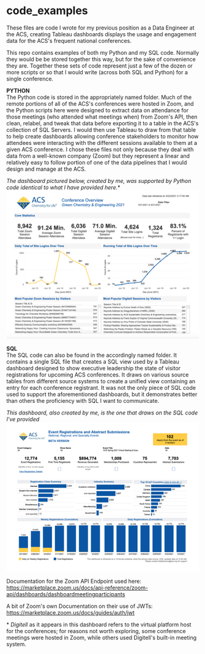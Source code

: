 # code_examples

These files are code I wrote for my previous position as a Data Engineer at the ACS, creating Tableau dashboards displays the usage and engagement data for the ACS's frequent national conferences.

This repo contains examples of both my Python and my SQL code. Normally they would be be stored together this way, but for the sake of convenience they are. Together these sets of code represent just a few of the dozen or more scripts or so that I would write (across both SQL and Python) for a single conference. 

**PYTHON**  
The Python code is stored in the appropriately named folder. Much of the remote portions of all of the ACS's conferences were hosted in Zoom, and the Python scripts here were designed to extract data on attendance for those meetings (who attended what meetings when) from Zoom's API, then clean, relabel, and tweak that data before exporting it to a table in the ACS's collection of SQL Servers. I would then use Tableau to draw from that table to help create dashboards allowing conference stakeholders to monitor how attendees were interacting with the different sessions available to them at a given ACS conference. I chose these files not only because they deal with data from a well-known company (Zoom) but they represent a linear and relatively easy to follow portion of one of the data pipelines that I would design and manage at the ACS.

*The dashboard pictured below, created by me, was supported by Python code identical to what I have provided here.*\*
![Conference_Engagement_Summary](https://github.com/croninjohn/code_examples/blob/master/Dashboards/Conference_Engagement_Summary.png?raw=true)

**SQL**   
The SQL code can also be found in the accordingly named folder. It contains a single SQL file that creates a SQL view used by a Tableau dashboard designed to show executive leadership the state of visitor registrations for upcoming ACS conferences. It draws on various source tables from different source systems to create a unified view containing an entry for each conference registrant. It was not the only piece of SQL code used to support the aforementioned dashboards, but it demonstrates better than others the proficiency with SQL I want to communicate.

*This dashboard, also created by me, is the one that draws on the SQL code I've provided*
![Conference_Registrations_Summary](https://github.com/croninjohn/code_examples/blob/master/Dashboards/Conference_Registrations_Summary.png?raw=true)



Documentation for the Zoom API Endpoint used here:
https://marketplace.zoom.us/docs/api-reference/zoom-api/dashboards/dashboardmeetingparticipants

A bit of Zoom's own Documentation on their use of JWTs:
https://marketplace.zoom.us/docs/guides/auth/jwt


\* *Digitell* as it appears in this dashboard refers to the virtual platform host for the conferences; for reasons not worth exploring, some conference meetings were hosted in Zoom, while others used Digitell's built-in meeting system.
